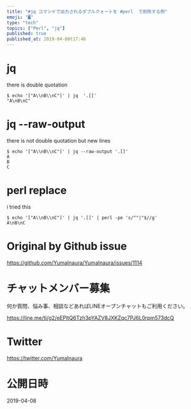 ```yaml
---
title: "#jq コマンドで出力されるダブルクォートを #perl  で削除する例"
emoji: "🖥"
type: "tech"
topics: ["Perl", "jq"]
published: true
published_at: 2019-04-08t17:46
---
```


# jq 

there is double quotation 

```
$ echo '["A\\nB\\nC"]' | jq  '.[]'
"A\nB\nC"
```

# jq --raw-output

there is not double quotation but new lines 

```
$ echo '["A\\nB\\nC"]' | jq --raw-output '.[]'
A
B
C
```

# perl replace

i tried this

```
$ echo '["A\\nB\\nC"]' | jq '.[]' | perl -pe 's/^"|"$//g'
A\nB\nC
```


# Original by Github issue

https://github.com/YumaInaura/YumaInaura/issues/1114








<!-- Update From Qiita API -->

# チャットメンバー募集


何か質問、悩み事、相談などあればLINEオープンチャットもご利用ください。

https://line.me/ti/g2/eEPltQ6Tzh3pYAZV8JXKZqc7PJ6L0rpm573dcQ





# Twitter


https://twitter.com/YumaInaura


<!-- Update From Qiita API -->



# 公開日時

2019-04-08
